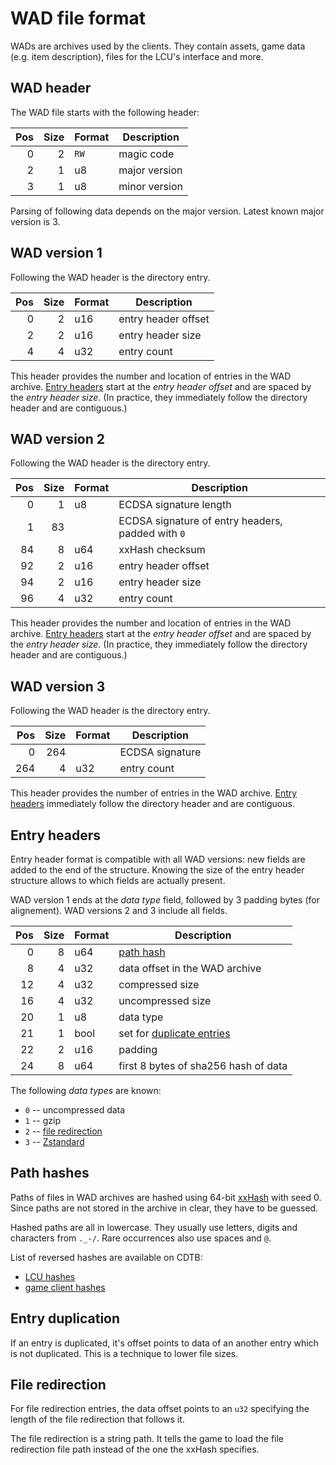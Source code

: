# WAD file format

WADs are archives used by the clients. They contain assets, game data (e.g.
item description), files for the LCU's interface and more.


## WAD header

The WAD file starts with the following header:

| Pos | Size | Format | Description                            |
| ---:| ----:| ------ | -------------------------------------- |
|   0 |    2 | `RW`   | magic code                             |
|   2 |    1 | u8     | major version                          |
|   3 |    1 | u8     | minor version                          |

Parsing of following data depends on the major version.
Latest known major version is 3.


## WAD version 1

Following the WAD header is the directory entry.

| Pos | Size | Format | Description                            |
| ---:| ----:| ------ | -------------------------------------- |
|   0 |    2 | u16    | entry header offset                    |
|   2 |    2 | u16    | entry header size                      |
|   4 |    4 | u32    | entry count                            |

This header provides the number and location of entries in the WAD archive.
[Entry headers](#entry-headers) start at the *entry header offset* and are
spaced by the *entry header size*. (In practice, they immediately follow the
directory header and are contiguous.)


## WAD version 2

Following the WAD header is the directory entry.

| Pos | Size | Format | Description                                       |
| ---:| ----:| ------ | ------------------------------------------------- |
|   0 |    1 | u8     | ECDSA signature length                            |
|   1 |   83 |        | ECDSA signature of entry headers, padded with `0` |
|  84 |    8 | u64    | xxHash checksum                                   |
|  92 |    2 | u16    | entry header offset                               |
|  94 |    2 | u16    | entry header size                                 |
|  96 |    4 | u32    | entry count                                       |

This header provides the number and location of entries in the WAD archive.
[Entry headers](#entry-headers) start at the *entry header offset* and are
spaced by the *entry header size*. (In practice, they immediately follow the
directory header and are contiguous.)


## WAD version 3

Following the WAD header is the directory entry.

| Pos | Size | Format | Description                            |
| ---:| ----:| ------ | -------------------------------------- |
|   0 |  264 |        | ECDSA signature                        |
| 264 |    4 | u32    | entry count                            |

This header provides the number of entries in the WAD archive.
[Entry headers](#entry-headers) immediately follow the directory header and are
contiguous.


## Entry headers

Entry header format is compatible with all WAD versions: new fields are added
to the end of the structure. Knowing the size of the entry header structure
allows to which fields are actually present.

WAD version 1 ends at the *data type* field, followed by 3 padding bytes (for alignement).
WAD versions 2 and 3 include all fields.

| Pos | Size | Format | Description                            |
| ---:| ----:| ------ | -------------------------------------- |
|   0 |    8 | u64    | [path hash](#path-hashes)              |
|   8 |    4 | u32    | data offset in the WAD archive         |
|  12 |    4 | u32    | compressed size                        |
|  16 |    4 | u32    | uncompressed size                      |
|  20 |    1 | u8     | data type                              |
|  21 |    1 | bool   | set for [duplicate entries](#entry-duplication) |
|  22 |    2 | u16    | padding                                |
|  24 |    8 | u64    | first 8 bytes of sha256 hash of data   |

The following *data types* are known:

 - `0` -- uncompressed data
 - `1` -- gzip
 - `2` -- [file redirection](#file-redirection)
 - `3` -- [Zstandard](http://facebook.github.io/zstd/)


## Path hashes

Paths of files in WAD archives are hashed using 64-bit
[xxHash](http://cyan4973.github.io/xxHash/) with seed 0.
Since paths are not stored in the archive in clear, they have to be guessed.

Hashed paths are all in lowercase. They usually use letters, digits and
characters from `._-/`. Rare occurrences also use spaces and `@`.

List of reversed hashes are available on CDTB:

 - [LCU hashes](https://raw.githubusercontent.com/CommunityDragon/CDTB/master/cdragontoolbox/hashes.lcu.txt)
 - [game client hashes](https://raw.githubusercontent.com/CommunityDragon/CDTB/master/cdragontoolbox/hashes.game.txt)


## Entry duplication

If an entry is duplicated, it's offset points to data of an another entry which is not duplicated.
This is a technique to lower file sizes.


## File redirection

For file redirection entries, the data offset points to an `u32` specifying the
length of the file redirection that follows it.

The file redirection is a string path. It tells the game to load the file
redirection file path instead of the one the xxHash specifies.

